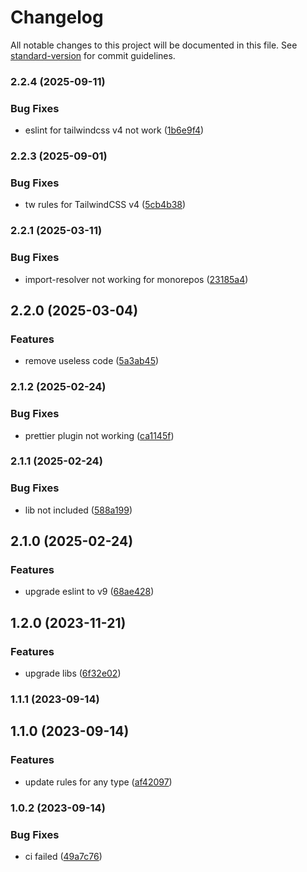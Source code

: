 # Changelog

All notable changes to this project will be documented in this file. See [standard-version](https://github.com/conventional-changelog/standard-version) for commit guidelines.

### 2.2.4 (2025-09-11)


### Bug Fixes

* eslint for tailwindcss v4 not work ([1b6e9f4](https://github.com/daichangxin/js.eslint-config-bundle/commit/1b6e9f4e9b075201dca55d7aee4a6333ff8ac8e6))

### 2.2.3 (2025-09-01)


### Bug Fixes

* tw rules for TailwindCSS v4 ([5cb4b38](https://github.com/daichangxin/js.eslint-config-bundle/commit/5cb4b3840a7f0cd648969649b9424afd73bdfd7e))

### 2.2.1 (2025-03-11)


### Bug Fixes

* import-resolver not working for monorepos ([23185a4](https://github.com/daichangxin/js.eslint-config-bundle/commit/23185a474bb5814fd7a068c4513ed1c67d3df1aa))

## 2.2.0 (2025-03-04)


### Features

* remove useless code ([5a3ab45](https://github.com/daichangxin/js.eslint-config-bundle/commit/5a3ab453395768d1251a9c858007fc671f2cfbb1))

### 2.1.2 (2025-02-24)


### Bug Fixes

* prettier plugin not working ([ca1145f](https://github.com/daichangxin/js.eslint-config-bundle/commit/ca1145f53c96e6123f39b0817169cf263d8ac421))

### 2.1.1 (2025-02-24)


### Bug Fixes

* lib not included ([588a199](https://github.com/daichangxin/js.eslint-config-bundle/commit/588a199dbff705ca293f18e4815e0b58a6ff508b))

## 2.1.0 (2025-02-24)


### Features

* upgrade eslint to v9 ([68ae428](https://github.com/daichangxin/js.eslint-config-bundle/commit/68ae42805c9caf58a1ca9da39674633ecf2fc4a6))

## 1.2.0 (2023-11-21)


### Features

* upgrade libs ([6f32e02](https://github.com/daichangxin/js.eslint-config-bundle/commit/6f32e02231e255930d45ad9f330c7a97bb8031f4))

### 1.1.1 (2023-09-14)

## 1.1.0 (2023-09-14)


### Features

* update rules for any type ([af42097](https://github.com/daichangxin/js.eslint-config-bundle/commit/af420974ae0323167eb2ca5513b4bb96304d79a2))

### 1.0.2 (2023-09-14)


### Bug Fixes

* ci failed ([49a7c76](https://github.com/daichangxin/js.eslint-config-bundle/commit/49a7c76ed0537ae18d631d59e2485931dbed0b83))
